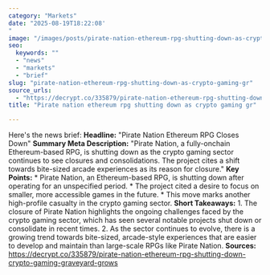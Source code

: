```yaml
---
category: "Markets"
date: "2025-08-19T18:22:08'"
image: "/images/posts/pirate-nation-ethereum-rpg-shutting-down-as-crypto-gaming-gr.jpeg"
seo:
  keywords: ""
  - "news"
  - "markets"
  - "brief"
slug: "pirate-nation-ethereum-rpg-shutting-down-as-crypto-gaming-gr"
source_urls:
  - "https://decrypt.co/335879/pirate-nation-ethereum-rpg-shutting-down-crypto-gaming-graveyard-grows"
title: "Pirate nation ethereum rpg shutting down as crypto gaming gr"

---
```


Here's the news brief:  **Headline:** "Pirate Nation Ethereum RPG Closes Down"  **Summary Meta Description:** "Pirate Nation, a fully-onchain Ethereum-based RPG, is shutting down as the crypto gaming sector continues to see closures and consolidations. The project cites a shift towards bite-sized arcade experiences as its reason for closure."  **Key Points:**  * Pirate Nation, an Ethereum-based RPG, is shutting down after operating for an unspecified period. * The project cited a desire to focus on smaller, more accessible games in the future. * This move marks another high-profile casualty in the crypto gaming sector.  **Short Takeaways:**  1. The closure of Pirate Nation highlights the ongoing challenges faced by the crypto gaming sector, which has seen several notable projects shut down or consolidate in recent times. 2. As the sector continues to evolve, there is a growing trend towards bite-sized, arcade-style experiences that are easier to develop and maintain than large-scale RPGs like Pirate Nation.  **Sources:** https://decrypt.co/335879/pirate-nation-ethereum-rpg-shutting-down-crypto-gaming-graveyard-grows